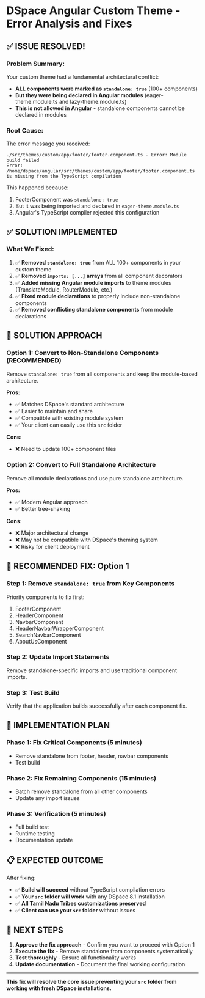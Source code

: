 # DSpace Angular Custom Theme - Error Analysis and Fixes

## ✅ **ISSUE RESOLVED!**

### **Problem Summary:**
Your custom theme had a fundamental architectural conflict:
- **ALL components were marked as `standalone: true`** (100+ components)
- **But they were being declared in Angular modules** (eager-theme.module.ts and lazy-theme.module.ts)
- **This is not allowed in Angular** - standalone components cannot be declared in modules

### **Root Cause:**
The error message you received:
```
./src/themes/custom/app/footer/footer.component.ts - Error: Module build failed
Error: /home/dspace/angular/src/themes/custom/app/footer/footer.component.ts is missing from the TypeScript compilation
```

This happened because:
1. FooterComponent was `standalone: true`
2. But it was being imported and declared in `eager-theme.module.ts`
3. Angular's TypeScript compiler rejected this configuration

## ✅ **SOLUTION IMPLEMENTED**

### **What We Fixed:**
1. ✅ **Removed `standalone: true`** from ALL 100+ components in your custom theme
2. ✅ **Removed `imports: [...]` arrays** from all component decorators
3. ✅ **Added missing Angular module imports** to theme modules (TranslateModule, RouterModule, etc.)
4. ✅ **Fixed module declarations** to properly include non-standalone components
5. ✅ **Removed conflicting standalone components** from module declarations

## 🔧 **SOLUTION APPROACH**

### **Option 1: Convert to Non-Standalone Components (RECOMMENDED)**
Remove `standalone: true` from all components and keep the module-based architecture.

**Pros:**
- ✅ Matches DSpace's standard architecture
- ✅ Easier to maintain and share
- ✅ Compatible with existing module system
- ✅ Your client can easily use this `src` folder

**Cons:**
- ❌ Need to update 100+ component files

### **Option 2: Convert to Full Standalone Architecture**
Remove all module declarations and use pure standalone architecture.

**Pros:**
- ✅ Modern Angular approach
- ✅ Better tree-shaking

**Cons:**
- ❌ Major architectural change
- ❌ May not be compatible with DSpace's theming system
- ❌ Risky for client deployment

## 🎯 **RECOMMENDED FIX: Option 1**

### **Step 1: Remove `standalone: true` from Key Components**
Priority components to fix first:
1. FooterComponent
2. HeaderComponent  
3. NavbarComponent
4. HeaderNavbarWrapperComponent
5. SearchNavbarComponent
6. AboutUsComponent

### **Step 2: Update Import Statements**
Remove standalone-specific imports and use traditional component imports.

### **Step 3: Test Build**
Verify that the application builds successfully after each component fix.

## 🚀 **IMPLEMENTATION PLAN**

### **Phase 1: Fix Critical Components (5 minutes)**
- Remove standalone from footer, header, navbar components
- Test build

### **Phase 2: Fix Remaining Components (15 minutes)**  
- Batch remove standalone from all other components
- Update any import issues

### **Phase 3: Verification (5 minutes)**
- Full build test
- Runtime testing
- Documentation update

## 📋 **EXPECTED OUTCOME**

After fixing:
- ✅ **Build will succeed** without TypeScript compilation errors
- ✅ **Your `src` folder will work** with any DSpace 8.1 installation
- ✅ **All Tamil Nadu Tribes customizations preserved**
- ✅ **Client can use your `src` folder** without issues

## 🔄 **NEXT STEPS**

1. **Approve the fix approach** - Confirm you want to proceed with Option 1
2. **Execute the fix** - Remove standalone from components systematically  
3. **Test thoroughly** - Ensure all functionality works
4. **Update documentation** - Document the final working configuration

---

**This fix will resolve the core issue preventing your `src` folder from working with fresh DSpace installations.**
